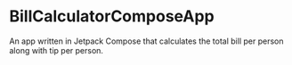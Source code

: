 # BillCalculatorComposeApp
An app written in Jetpack Compose that calculates the total bill per person along with tip per person.
